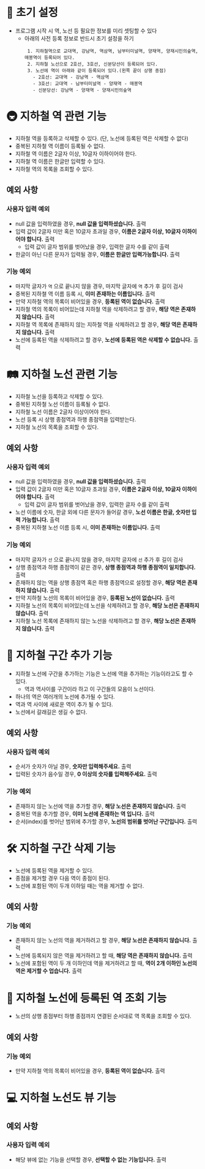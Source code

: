 # 🚀 초기 설정
- 프로그램 시작 시 역, 노선 등 필요한 정보를 미리 셋팅할 수 있다
    - 아래의 사전 등록 정보로 반드시 초기 설정을 하기
      ```
       1. 지하철역으로 교대역, 강남역, 역삼역, 남부터미널역, 양재역, 양재시민의숲역, 매봉역이 등록되어 있다.
       2. 지하철 노선으로 2호선, 3호선, 신분당선이 등록되어 있다.
       3. 노선에 역이 아래와 같이 등록되어 있다.(왼쪽 끝이 상행 종점)
         - 2호선: 교대역 - 강남역 - 역삼역
         - 3호선: 교대역 - 남부터미널역 - 양재역 - 매봉역
         - 신분당선: 강남역 - 양재역 - 양재시민의숲역
      ```
# 🚇 지하철 역 관련 기능
- 지하철 역을 등록하고 삭제할 수 있다. (단, 노선에 등록된 역은 삭제할 수 없다)
- 중복된 지하철 역 이름이 등록될 수 없다.
- 지하철 역 이름은 2글자 이상, 10글자 이하이어야 한다.
- 지하철 역 이름은 한글만 입력할 수 있다.
- 지하철 역의 목록을 조회할 수 있다.

## 예외 사항
### 사용자 입력 예외
- null 값을 입력하였을 경우, **null 값을 입력하셨습니다.** 출력
- 입력 값이 2글자 미만 혹은 10글자 초과일 경우, **이름은 2글자 이상, 10글자 이하이어야 합니다.** 출력
  - 입력 값이 글자 범위를 벗어났을 경우, 입력한 글자 수를 같이 출력
- 한글이 아닌 다른 문자가 입력될 경우, **이름은 한글만 입력가능합니다.** 출력 

### 기능 예외
- 마지막 글자가 `역` 으로 끝나지 않을 경우, 마지막 글자에 `역` 추가 후 길이 검사
- 중복된 지하쳘 역 이름 등록 시, **이미 존재하는 이름입니다.** 출력
- 만약 지하철 역의 목록이 비어있을 경우, **등록된 역이 없습니다.** 출력
- 지하철 역의 목록이 비어있는데 지하철 역을 삭제하려고 할 경우, **해당 역은 존재하지 않습니다.** 출력
- 지하철 역 목록에 존재하지 않는 지하철 역을 삭제하려고 할 경우, **해당 역은 존재하지 않습니다.** 출력
- 노선에 등록된 역을 삭제하려고 할 경우, **노선에 등록된 역은 삭제할 수 없습니다.** 출력

# 🛤 지하철 노선 관련 기능
- 지하철 노선을 등록하고 삭제할 수 있다.
- 중복된 지하철 노선 이름이 등록될 수 없다.
- 지하철 노선 이름은 2글자 이상이어야 한다.
- 노선 등록 시 상행 종점역과 하행 종점역을 입력받는다.
- 지하철 노선의 목록을 조회할 수 있다.

## 예외 사항
### 사용자 입력 예외
- null 값을 입력하였을 경우, **null 값을 입력하셨습니다.** 출력
- 입력 값이 2글자 미만 혹은 10글자 초과일 경우, **이름은 2글자 이상, 10글자 이하이어야 합니다.** 출력
    - 입력 값이 글자 범위를 벗어났을 경우, 입력한 글자 수를 같이 출력
- 노선 이름에 숫자, 한글 외에 다른 문자가 들어갈 경우, **노선 이름은 한글, 숫자만 입력 가능합니다.** 출력
- 중복된 지하쳘 노선 이름 등록 시, **이미 존재하는 이름입니다.** 출력

### 기능 예외
- 마지막 글자가 `선` 으로 끝나지 않을 경우, 마지막 글자에 `선` 추가 후 길이 검사
- 상행 종점역과 하행 종점역이 같은 경우, **상행 종점역과 하행 종점역이 일치합니다.** 출력
- 존재하지 않는 역을 상행 종점역 혹은 하행 종점역으로 설정할 경우, **해당 역은 존재하지 않습니다.** 출력
- 만약 지하철 노선의 목록이 비어있을 경우, **등록된 노선이 없습니다.** 출력
- 지하철 노선의 목록이 비어있는데 노선을 삭제하려고 할 경우, **해당 노선은 존재하지 않습니다.** 출력
- 지하철 노선 목록에 존재하지 않는 노선을 삭제하려고 할 경우, **해당 노선은 존재하지 않습니다.** 출력

# 🎢 지하철 구간 추가 기능
- 지하철 노선에 구간을 추가하는 기능은 노선에 역을 추가하는 기능이라고도 할 수 있다.
    - 역과 역사이를 구간이라 하고 이 구간들의 모음이 노선이다.
- 하나의 역은 여러개의 노선에 추가될 수 있다.
- 역과 역 사이에 새로운 역이 추가 될 수 있다.
- 노선에서 갈래길은 생길 수 없다.

## 예외 사항
### 사용자 입력 예외
- 순서가 숫자가 아닐 경우, **숫자만 입력해주세요.** 출력 
- 입력된 숫자가 음수일 경우, **0 이상의 숫자를 입력해주세요.** 출력

### 기능 예외
- 존재하지 않는 노선에 역을 추가할 경우, **해당 노선은 존재하지 않습니다.** 출력
- 중복된 역을 추가할 경우, **이미 노선에 존재하는 역 입니다.** 출력
- 순서(index)를 벗어난 범위에 추가할 경우, **노선의 범위를 벗어난 구간입니다.** 출력

# 🛠 지하철 구간 삭제 기능
- 노선에 등록된 역을 제거할 수 있다.
- 종점을 제거할 경우 다음 역이 종점이 된다.
- 노선에 포함된 역이 두개 이하일 때는 역을 제거할 수 없다.

## 예외 사항
### 기능 예외
- 존재하지 않는 노선의 역을 제거하려고 할 경우, **해당 노선은 존재하지 않습니다.** 출력
- 노선에 등록되지 않은 역을 제거하려고 할 때, **해당 역은 존재하지 않습니다.** 출력
- 노선에 포함된 역이 두 개 이하인데 역을 제거하려고 할 때, **역이 2개 이하인 노선의 역은 제거할 수 업습니다.** 출력

# 📄 지하철 노선에 등록된 역 조회 기능
- 노선의 상행 종점부터 하행 종점까지 연결된 순서대로 역 목록을 조회할 수 있다.

## 예외 사항
### 기능 예외
- 만약 지하철 역의 목록이 비어있을 경우, **등록된 역이 없습니다.** 출력

# 💻 지하철 노선도 뷰 기능
## 예외 사항
### 사용자 입력 예외
- 해당 뷰에 없는 기능을 선택할 경우, **선택할 수 없는 기능입니다.** 출력